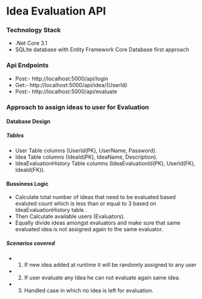 # Idea Evaluation API

### Technology Stack
* .Net Core 3.1
* SQLite database with Entity Framework Core Database first approach

### Api Endpoints
* Post:- http://localhost:5000/api/login
* Get:- http://localhost:5000/api/idea/{UserId}
* Post:- http://localhost:5000/api/evaluate

### Approach to assign ideas to user for Evaluation

#### Database Design
##### Tables
 * User Table  columns (UserId(PK), UserName, Password).
 * Idea Table columns (IdeaId(PK), IdeaName, Description).
 * IdeaEvaluationHistory Table columns (IdeaEvaluationId(PK), UserId(FK), IdeaId(FK)).
#### Bussiness Logic
* Calculate total number of ideas that need to be evaluated based evaluted count which is less than or equal to 3 based on IdeaEvaluationHistory table .
* Then Calculate available users (Evaluators).
* Equally divide ideas amongst evaluators and make sure that same evaluated idea is not assigned again to the same evaluator.
##### Scenarios covered
* 1. If new idea added at runtime it will be randomly assigned to any user
* 2. If user evaluate any Idea he can not evaluate again same idea.
* 3. Handled case in which no idea is left for evaluation.


